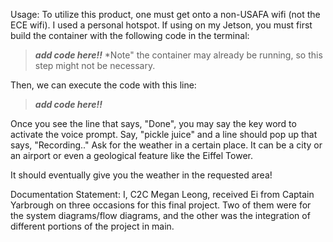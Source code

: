 Usage:
To utilize this product, one must get onto a non-USAFA wifi (not the ECE wifi). I used a personal hotspot. If using on my Jetson, you must first build the container with the following code in the terminal:
> ***add code here!!***
*Note" the container may already be running, so this step might not be necessary. 

Then, we can execute the code with this line:
> ***add code here!!***

Once you see the line that says, "Done", you may say the key word to activate the voice prompt. Say, "pickle juice" and a line should pop up that says, "Recording.."
Ask for the weather in a certain place. It can be a city or an airport or even a geological feature like the Eiffel Tower.

It should eventually give you the weather in the requested area!


Documentation Statement: I, C2C Megan Leong, received Ei from Captain Yarbrough on three occasions for this final project. Two of them were for the system diagrams/flow diagrams, and the other was the integration 
of different portions of the project in main. 

